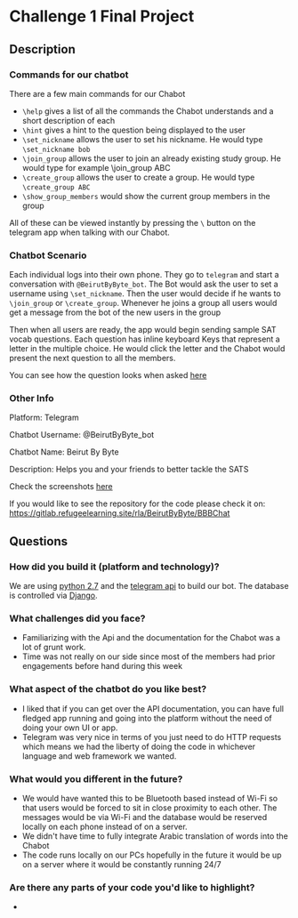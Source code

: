 # Challenge 1 Final Project

## Description

### Commands for our chatbot
There are a few  main commands for our Chabot
* `\help` gives a list of all the commands the Chabot understands and a short description of each
* `\hint` gives a hint to the question being displayed to the user
* `\set_nickname` allows the user to set his nickname. He would type `\set_nickname bob`
* `\join_group` allows the user to join an already existing study group. He would type for example \join_group ABC
* `\create_group` allows the user to create a group. He would type `\create_group ABC`
* `\show_group_members` would show the current group members in the group

All of these can be viewed instantly by pressing the `\` button on the telegram app when talking with our Chabot.

### Chatbot Scenario

Each individual logs into their own phone. They go to `telegram` and start a conversation with `@BeirutByByte_bot`. The Bot would ask the user to set a username using `\set_nickname`. Then the user would decide if he wants to `\join_group` or `\create_group`. Whenever he joins a group all users would get a message from the bot of the new users in the group

Then when all users are ready, the app would begin sending sample SAT vocab questions. Each question has inline keyboard Keys that represent a letter in the multiple choice. He would click the letter and the Chabot would present the next question to all the members.

You can see how the question looks when asked [here](https://gitlab.refugeelearning.site/rla/BeirutByByte/team-template/blob/master/challenge1/Project/Visual%20Aid/Screenshots/Sample%20Question.jpg)


### Other Info
Platform: Telegram

Chatbot Username: @BeirutByByte_bot

Chatbot Name: Beirut By Byte

Description: Helps you and your friends to better tackle the SATS


Check the screenshots [here](https://gitlab.refugeelearning.site/rla/BeirutByByte/team-template/tree/master/challenge1/Project/Visual%20Aid/Screenshots)

If you would like to see the repository for the code please check it on:
https://gitlab.refugeelearning.site/rla/BeirutByByte/BBBChat


## Questions

### How did you build it (platform and technology)?

We are using [python 2.7](https://www.python.org/download/releases/2.7/) and the [telegram api](https://core.telegram.org/bots/api) to build our bot. The database is controlled via [Django](https://www.djangoproject.com/).

### What challenges did you face?

* Familiarizing with the Api and the documentation for the Chabot was a lot of grunt work.
* Time was not really on our side since most of the members had prior engagements before hand during this week

### What aspect of the chatbot do you like best?

* I liked that if you can get over the API documentation, you can have full fledged app running and going into the platform without the need of doing your own UI or app.
* Telegram was very nice in terms of you just need to do HTTP requests which means we had the liberty of doing the code in whichever language and web framework we wanted.


### What would you different in the future?

* We would have wanted this to be Bluetooth based instead of Wi-Fi so that users would be forced to sit in close proximity to each other. The messages would be via Wi-Fi and the database would be reserved locally on each phone instead of on a server.
* We didn't have time to fully integrate Arabic translation of words into the Chabot
* The code runs locally on our PCs hopefully in the future it would be up on a server where it would be constantly running 24/7


### Are there any parts of your code you'd like to highlight?

*
